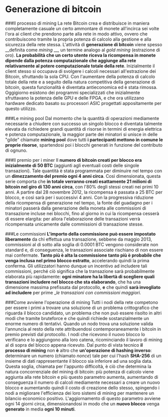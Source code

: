 # Generazione di bitcoin

###Il processo di mining
La rete Bitcoin crea e distribuisce in maniera completamente casuale un certo ammontare di monete all'incirca sei volte l'ora ai client che prendono parte alla rete in modo attivo, ovvero che contribuiscono tramite la propria potenza di calcolo alla gestione e alla sicurezza della rete stessa. L'attività di __generazione di bitcoin__ viene spesso __definita come _mining_ __, un termine analogo al _gold mining_ (estrazione di oro). __La probabilità che un certo utente riceva la ricompensa in monete dipende dalla potenza computazionale che aggiunge alla rete relativamente al potere computazionale totale della rete__.
Inizialmente il client stesso si occupava di svolgere i calcoli necessari all'estrazione dei Bitcoin, sfruttando la sola CPU. Con l'aumentare della potenza di calcolo totale della rete e a seguito della natura competitiva della generazione di bitcoin, questa funzionalità è diventata antieconomica ed è stata rimossa. Oggigiorno esistono dei programmi specializzati che inizialmente sfruttavano la potenza delle GPU e delle FPGA, e che ora utilizzano hardware dedicato basato su processori ASIC progettati appositamente per questo utilizzo.

###Le mining pool
Dal momento che la quantità di operazioni mediamente necessarie a chiudere con successo un singolo blocco è diventata talmente elevata da richiedere grandi quantità di risorse in termini di energia elettrica e potenza computazionale, la maggior parte dei minatori si unisce in delle "gilde" chiamate __mining pool__ dove tutti __i partecipanti mettono in comune le proprie risorse__, spartendosi poi i blocchi generati in funzione del contributo di ognuno.

###Il premio per i miner
Il __numero di bitcoin creati per blocco era inizialmente di 50 BTC__ (aggiunti agli eventuali costi delle singole transazioni). Tale quantità è stata programmata per diminuire nel tempo con un __dimezzamento del premio ogni 4 anni circa__. Così dimensionata, questa serie comporta che __in totale verranno creati esattamente 21 milioni di bitcoin nel giro di 130 anni circa__, con l'80% degli stessi creati nei primi 10 anni. A partire dal 28 novembre 2012, la ricompensa è passata a 25 BTC per blocco, e così sarà per i successivi 4 anni. Con la progressiva riduzione della ricompensa di generazione nel tempo, la fonte del guadagno per i minatori passerà dalla generazione della moneta alle commissioni di transazione incluse nei blocchi, fino al giorno in cui la ricompensa cesserà di essere elargita: per allora l'elaborazione delle transazioni verrà ricompensata unicamente dalle commissioni di transazione stesse.

###Le commissioni
__L'importo della commissione può essere impostato liberamente__ da chi effettua una transazione, sebbene da maggio 2013, commissioni al di sotto alla soglia di 0.0001 BTC vengono considerate non standard e, di conseguenza, le transazioni associate rischiano di non essere mai confermate. __Tanto più è alta la commissione tanto più è probabile che venga inclusa nel primo blocco estratto__, accelerando quindi la prima conferma. Gli utilizzatori hanno dunque un incentivo ad includere tali commissioni, perché ciò significa che la transazione sarà probabilmente elaborata più rapidamente: __ogni minatore ha la libertà di scegliere quali transazioni includere nel blocco che sta elaborando__, che ha una dimensione massima prefissata dal protocollo, __e__ che quindi __sarà invogliato ad includere__ per prime __le transazioni con commissioni maggiori._

###Come avviene l'operazione di mining
Tutti i nodi della rete competono per essere i primi a trovare una soluzione di un problema crittografico che riguarda il blocco candidato, un problema che non può essere risolto in altri modi che tramite bruteforce e che quindi richiede sostanzialmente un enorme numero di tentativi. Quando un nodo trova una soluzione valida l'annuncia al resto della rete attribuendosi contemporaneamente i bitcoin in premio previsti dal protocollo. I nodi che ricevono il nuovo blocco lo verificano e lo aggiungono alla loro catena, ricominciando il lavoro di mining al di sopra del blocco appena ricevuto.
Dal punto di vista tecnico __il processo di mining__ non __è__ altro che __un'operazione di hashing inverso__: determinare un numero (chiamato _nonce_) tale per cui l'hash __SHA-256__ di un insieme di dati rappresentante il blocco sia inferiore ad una soglia data.
Questa soglia, chiamata per l'appunto difficoltà, è ciò che determina la natura concorrenziale del mining di bitcoin: più potenza di calcolo viene aggiunta alla rete bitcoin e più questo parametro aumenta, aumentando di conseguenza il numero di calcoli mediamente necessari a creare un nuovo blocco e aumentando quindi il costo di creazione dello stesso, spingendo i nodi a migliorare l'efficienza dei loro sistemi di mining per mantenere un bilancio economico positivo.     L'aggiornamento di questo parametro avviene ogni 14 giorni circa, dimensionandosi in modo che un __nuovo blocco__ venga __generato__ in media __ogni 10 minuti__.
